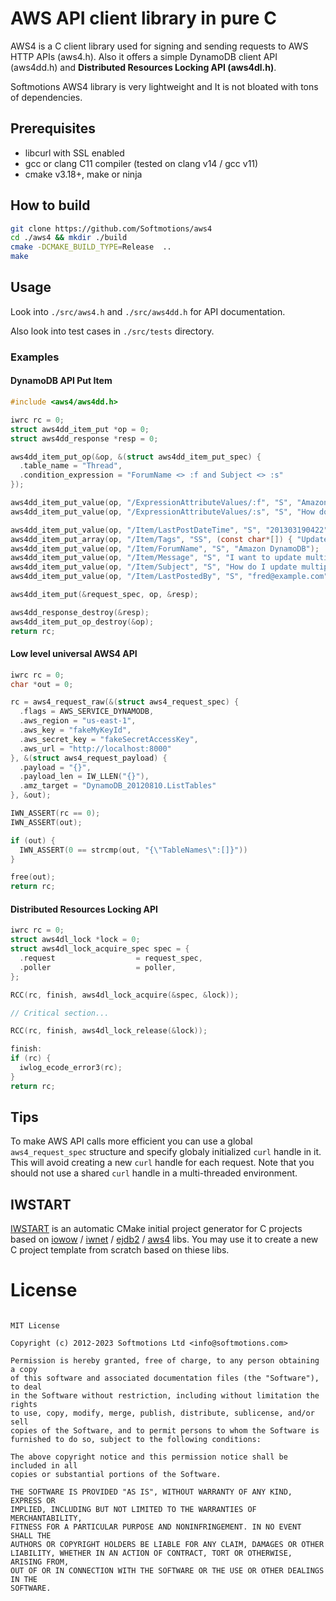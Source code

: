 # AWS API client library in pure C

AWS4 is a C client library used for signing and sending requests to AWS HTTP APIs (aws4.h).
Also it offers a simple DynamoDB client API (aws4dd.h) and **Distributed Resources Locking API (aws4dl.h)**.

Softmotions AWS4 library is very lightweight and It is not bloated with tons of dependencies.

## Prerequisites

* libcurl with SSL enabled
* gcc or clang C11 compiler (tested on clang v14 / gcc v11) 
* cmake v3.18+, make or ninja

## How to build

```sh
git clone https://github.com/Softmotions/aws4
cd ./aws4 && mkdir ./build
cmake -DCMAKE_BUILD_TYPE=Release  ..
make
```

## Usage

Look into `./src/aws4.h` and `./src/aws4dd.h` for API documentation.

Also look into test cases in `./src/tests` directory.

### Examples

#### DynamoDB API Put Item

```c
#include <aws4/aws4dd.h>

iwrc rc = 0;
struct aws4dd_item_put *op = 0;
struct aws4dd_response *resp = 0;

aws4dd_item_put_op(&op, &(struct aws4dd_item_put_spec) {
  .table_name = "Thread",
  .condition_expression = "ForumName <> :f and Subject <> :s"
});

aws4dd_item_put_value(op, "/ExpressionAttributeValues/:f", "S", "Amazon DynamoDB");
aws4dd_item_put_value(op, "/ExpressionAttributeValues/:s", "S", "How do I update multiple items?");

aws4dd_item_put_value(op, "/Item/LastPostDateTime", "S", "201303190422");
aws4dd_item_put_array(op, "/Item/Tags", "SS", (const char*[]) { "Update", "Multiple", "Help", 0 });
aws4dd_item_put_value(op, "/Item/ForumName", "S", "Amazon DynamoDB");
aws4dd_item_put_value(op, "/Item/Message", "S", "I want to update multiple items in a single call.");
aws4dd_item_put_value(op, "/Item/Subject", "S", "How do I update multiple items?");
aws4dd_item_put_value(op, "/Item/LastPostedBy", "S", "fred@example.com");

aws4dd_item_put(&request_spec, op, &resp);

aws4dd_response_destroy(&resp);
aws4dd_item_put_op_destroy(&op);
return rc;
```

#### Low level universal AWS4 API

```c
iwrc rc = 0;
char *out = 0;

rc = aws4_request_raw(&(struct aws4_request_spec) {
  .flags = AWS_SERVICE_DYNAMODB,
  .aws_region = "us-east-1",
  .aws_key = "fakeMyKeyId",
  .aws_secret_key = "fakeSecretAccessKey",
  .aws_url = "http://localhost:8000"
}, &(struct aws4_request_payload) {
  .payload = "{}",
  .payload_len = IW_LLEN("{}"),
  .amz_target = "DynamoDB_20120810.ListTables"
}, &out);

IWN_ASSERT(rc == 0);
IWN_ASSERT(out);

if (out) {
  IWN_ASSERT(0 == strcmp(out, "{\"TableNames\":[]}"))
}

free(out);
return rc;
```

#### Distributed Resources Locking API

```c
iwrc rc = 0;
struct aws4dl_lock *lock = 0;
struct aws4dl_lock_acquire_spec spec = {
  .request                  = request_spec,
  .poller                   = poller,
};

RCC(rc, finish, aws4dl_lock_acquire(&spec, &lock));

// Critical section...

RCC(rc, finish, aws4dl_lock_release(&lock));

finish:
if (rc) {
  iwlog_ecode_error3(rc);
}
return rc;
```

## Tips

To make AWS API calls more efficient you can use a global `aws4_request_spec` structure and 
specify globaly initialized `curl` handle in it. This will avoid creating a new `curl` handle
for each request. Note that you should not use a shared `curl` handle in a multi-threaded environment.

## IWSTART

[IWSTART](https://github.com/Softmotions/iwstart) is an automatic CMake initial project generator for C projects based on 
[iowow](https://github.com/Softmotions/iowow) / 
[iwnet](https://github.com/Softmotions/iwnet) / 
[ejdb2](https://github.com/Softmotions/ejdb) / 
[aws4](https://github.com/Softmotions/aws4) libs.
You may use it to create a new C project template from scratch based on thiese libs.


# License
```

MIT License

Copyright (c) 2012-2023 Softmotions Ltd <info@softmotions.com>

Permission is hereby granted, free of charge, to any person obtaining a copy
of this software and associated documentation files (the "Software"), to deal
in the Software without restriction, including without limitation the rights
to use, copy, modify, merge, publish, distribute, sublicense, and/or sell
copies of the Software, and to permit persons to whom the Software is
furnished to do so, subject to the following conditions:

The above copyright notice and this permission notice shall be included in all
copies or substantial portions of the Software.

THE SOFTWARE IS PROVIDED "AS IS", WITHOUT WARRANTY OF ANY KIND, EXPRESS OR
IMPLIED, INCLUDING BUT NOT LIMITED TO THE WARRANTIES OF MERCHANTABILITY,
FITNESS FOR A PARTICULAR PURPOSE AND NONINFRINGEMENT. IN NO EVENT SHALL THE
AUTHORS OR COPYRIGHT HOLDERS BE LIABLE FOR ANY CLAIM, DAMAGES OR OTHER
LIABILITY, WHETHER IN AN ACTION OF CONTRACT, TORT OR OTHERWISE, ARISING FROM,
OUT OF OR IN CONNECTION WITH THE SOFTWARE OR THE USE OR OTHER DEALINGS IN THE
SOFTWARE.

```
